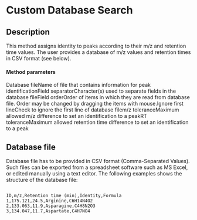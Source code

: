 # Custom Database Search #

## Description ##

This method assigns identity to peaks according to their m/z and retention time values. The user provides a database of m/z values and retention times in CSV format (see below).

#### Method parameters ####

Database fileName of file that contains information for peak identificationField separatorCharacter(s) used to separate fields in the database fileField orderOrder of items in which they are read from database file. Order may be changed by dragging the items with mouse.Ignore first lineCheck to ignore the first line of database filem/z toleranceMaximum allowed m/z difference to set an identification to a peakRT toleranceMaximum allowed retention time difference to set an identification to a peak

## Database file ##

Database file has to be provided in CSV format (Comma-Separated Values). Such files can be exported from a spreadsheet software such as MS Excel, or edited manually using a text editor. The following examples shows the structure of the database file:

```

ID,m/z,Retention time (min),Identity,Formula
1,175.121,24.5,Arginine,C6H14N4O2
2,133.063,11.9,Asparagine,C4H8N2O3
3,134.047,11.7,Aspartate,C4H7NO4

```